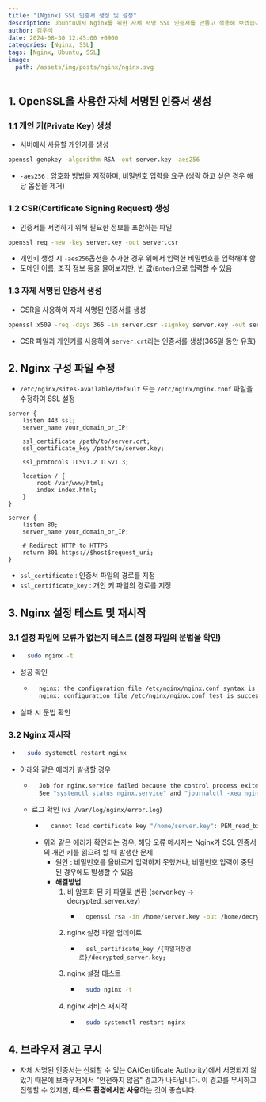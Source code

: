 ```yaml
---
title: "[Nginx] SSL 인증서 생성 및 설정"
description: Ubuntu에서 Nginx를 위한 자체 서명 SSL 인증서를 만들고 적용해 보겠습니다.
author: 김우석
date: 2024-08-30 12:45:00 +0900
categories: [Nginx, SSL]
tags: [Nginx, Ubuntu, SSL]
image:
  path: /assets/img/posts/nginx/nginx.svg
---
```


## 1. OpenSSL을 사용한 자체 서명된 인증서 생성

### 1.1 개인 키(Private Key) 생성
- 서버에서 사용할 개인키를 생성

```bash
openssl genpkey -algorithm RSA -out server.key -aes256
```

- `-aes256` : 암호화 방법을 지정하며, 비밀번호 입력을 요구 (생략 하고 싶은 경우 해당 옵션을 제거)


### 1.2 CSR(Certificate Signing Request) 생성
- 인증서를 서명하기 위해 필요한 정보를 포함하는 파일

```bash
openssl req -new -key server.key -out server.csr
```

- 개인키 생성 시 `-aes256`옵션을 추가한 경우 위에서 입력한 비밀번호를 입력해야 함
- 도메인 이름, 조직 정보 등을 물어보지만, 빈 값(`Enter`)으로 입력할 수 있음


### 1.3 자체 서명된 인증서 생성
- CSR을 사용하여 자체 서명된 인증서를 생성
```bash
openssl x509 -req -days 365 -in server.csr -signkey server.key -out server.crt
```
- CSR 파일과 개인키를 사용하여 `server.crt`라는 인증서를 생성(365일 동안 유효)


## 2. Nginx 구성 파일 수정
- `/etc/nginx/sites-available/default` 또는 `/etc/nginx/nginx.conf` 파일을 수정하여 SSL 설정

```nginx
server {
    listen 443 ssl;
    server_name your_domain_or_IP;

    ssl_certificate /path/to/server.crt;
    ssl_certificate_key /path/to/server.key;

    ssl_protocols TLSv1.2 TLSv1.3;

    location / {
        root /var/www/html;
        index index.html;
    }
}

server {
    listen 80;
    server_name your_domain_or_IP;

    # Redirect HTTP to HTTPS
    return 301 https://$host$request_uri;
}
```

- `ssl_certificate` : 인증서 파일의 경로를 지정
- `ssl_certificate_key` : 개인 키 파일의 경로를 지정


## 3. Nginx 설정 테스트 및 재시작

### 3.1 설정 파일에 오류가 없는지 테스트 (설정 파일의 문법을 확인)
- ```bash
    sudo nginx -t
  ```
- 성공 확인
    - ```bash
        nginx: the configuration file /etc/nginx/nginx.conf syntax is ok
        nginx: configuration file /etc/nginx/nginx.conf test is successful
       ```
- 실패 시 문법 확인

### 3.2 Nginx 재시작
- ```bash
    sudo systemctl restart nginx
  ```
- 아래와 같은 에러가 발생할 경우
    - ```bash
        Job for nginx.service failed because the control process exited with error code.
        See "systemctl status nginx.service" and "journalctl -xeu nginx.service" for details.
      ```
    - 로그 확인 (`vi /var/log/nginx/error.log`)
        - ```bash
            cannot load certificate key "/home/server.key": PEM_read_bio_PrivateKey() failed (SSL:  error:1400006B:UI routines::processing error:while reading strings error:0480006D:PEM routines::problems getting password error:07880109:common libcrypto routines::interrupted or cancelled error:07880109:common libcrypto routines::interrupted or cancelled error:1C80009F:Provider routines::unable to get passphrase error:1400006B:UI routines::processing error:while reading strings error:0480006D:PEM routines::problems getting password error:07880109:common libcrypto routines::interrupted or cancelled error:04800068:PEM routines::bad password read)
          ```
        - 위와 같은 에러가 확인되는 경우, 해당 오류 메시지는 Nginx가 SSL 인증서의 개인 키를 읽으려 할 때 발생한 문제
            - 원인 : 비밀번호를 올바르게 입력하지 못했거나, 비밀번호 입력이 중단된 경우에도 발생할 수 있음
            - **해결방법**
                1. 비 암호화 된 키 파일로 변환 (server.key -> decrypted_server.key)
                    - ```bash
                        openssl rsa -in /home/server.key -out /home/decrypted_server.key
                      ```
                2. nginx 설정 파일 업데이트
                    - ```nginx
                        ssl_certificate_key /{파일저장경로}/decrypted_server.key;
                      ```
                3. nginx 설정 테스트 
                    - ```bash
                        sudo nginx -t
                      ```
                4. nginx 서비스 재시작
                    - ```bash
                        sudo systemctl restart nginx
                      ```


## 4. 브라우저 경고 무시
- 자체 서명된 인증서는 신뢰할 수 있는 CA(Certificate Authority)에서 서명되지 않았기 때문에 브라우저에서 "안전하지 않음" 경고가 나타납니다. 이 경고를 무시하고 진행할 수 있지만, **테스트 환경에서만 사용**하는 것이 좋습니다.